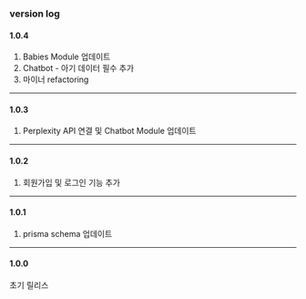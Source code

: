 ### version log

#### 1.0.4

1. Babies Module 업데이트
2. Chatbot - 아기 데이터 필수 추가
3. 마이너 refactoring

---

#### 1.0.3

1. Perplexity API 연결 및 Chatbot Module 업데이트

---

#### 1.0.2

1. 회원가입 및 로그인 기능 추가

---

#### 1.0.1 

1. prisma schema 업데이트

---

#### 1.0.0

초기 릴리스
